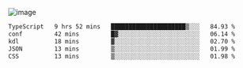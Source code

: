 ![image](https://github-profile-trophy.vercel.app/?username=CMOISDEAD&theme=darkhub&row=1&no-frame=true&margin-w=15&margin-h=15)
<!--START_SECTION:waka-->

```txt
TypeScript   9 hrs 52 mins   █████████████████████▒░░░   84.93 %
conf         42 mins         █▓░░░░░░░░░░░░░░░░░░░░░░░   06.14 %
kdl          18 mins         ▓░░░░░░░░░░░░░░░░░░░░░░░░   02.70 %
JSON         13 mins         ▒░░░░░░░░░░░░░░░░░░░░░░░░   01.99 %
CSS          13 mins         ▒░░░░░░░░░░░░░░░░░░░░░░░░   01.98 %
```

<!--END_SECTION:waka--> 
